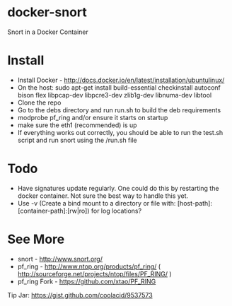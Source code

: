 docker-snort
============

Snort in a Docker Container

Install
============

- Install Docker - http://docs.docker.io/en/latest/installation/ubuntulinux/
- On the host: sudo apt-get install build-essential checkinstall autoconf bison flex libpcap-dev libpcre3-dev zlib1g-dev libnuma-dev libtool
- Clone the repo
- Go to the debs directory and run run.sh to build the deb requirements
- modprobe pf_ring and/or ensure it starts on startup
- make sure the eth1 (recommended) is up
- If everything works out correctly, you should be able to run the test.sh script and run snort using the /run.sh file

Todo
====

- Have signatures update regularly. One could do this by restarting the docker container. Not sure the best way to handle this yet.
- Use -v (Create a bind mount to a directory or file with: [host-path]:[container-path]:[rw|ro]) for log locations?

See More
========

- snort - http://www.snort.org/
- pf_ring - http://www.ntop.org/products/pf_ring/ ( http://sourceforge.net/projects/ntop/files/PF_RING/ )
- pf_ring Fork - https://github.com/xtao/PF_RING

Tip Jar: https://gist.github.com/coolacid/9537573